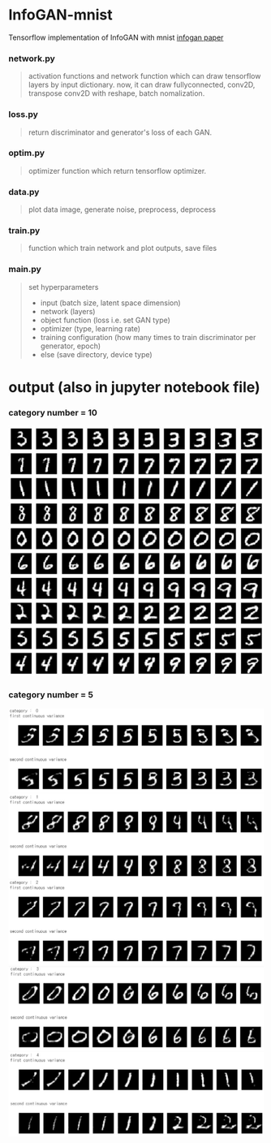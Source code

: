 # InfoGAN-mnist
Tensorflow implementation of InfoGAN with mnist [infogan paper](https://arxiv.org/abs/1606.03657)

### network.py
>activation functions and network function which can draw tensorflow layers by input dictionary.  now, it can draw fullyconnected, conv2D, transpose conv2D with reshape, batch nomalization.

### loss.py
>return discriminator and generator's loss of each GAN. 

### optim.py
>optimizer function which return tensorflow optimizer.

### data.py
>plot data image, generate noise, preprocess, deprocess

### train.py
>function which train network and plot outputs, save files

### main.py
>set hyperparameters
>- input (batch size, latent space dimension)
>- network (layers)
>- object function (loss i.e. set GAN type)
>- optimizer (type, learning rate)
>- training configuration (how many times to train discriminator per generator, epoch)
>- else (save directory, device type)

# output (also in jupyter notebook file)
### category number = 10

![Alt Text](images/cat10.JPG)

### category number = 5

![Alt Text](images/cat5_1.JPG)
![Alt Text](images/cat5_2.JPG)
![Alt Text](images/cat5_3.JPG)
![Alt Text](images/cat5_4.JPG)
![Alt Text](images/cat5_5.JPG)
